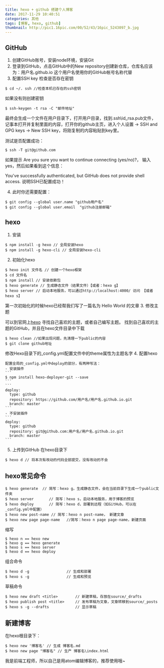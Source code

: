 ```yaml
---
title: hexo + github 搭建个人博客
date: 2017-11-29 10:40:51
categories: 其他
tags: [博客, hexo, github]
thumbnail: http://pic1.16pic.com/00/52/43/16pic_5243097_b.jpg
---
```

## GitHub
1. 创建GitHub账号，安装node环境，安装Git
2. 登录到GitHub，点击GitHub中的New repository创建新仓库，仓库名应该为：用户名.github.io 这个用户名使用你的GitHub帐号名称代替
3. 配置SSH key
检查是否存在密钥
```
$ cd ~/. ssh //检查本机已存在的ssh密钥
```
如果没有则创建密钥
```
$ ssh-keygen -t rsa -C "邮件地址"
```
最终会生成一个文件在用户目录下，打开用户目录，找到.ssh\id_rsa.pub文件，记事本打开并复制里面的内容，打开你的github主页，进入个人设置 -> SSH and GPG keys -> New SSH key，将刚复制的内容粘贴到key里。

  测试是否配置成功：
```
$ ssh -T git@github.com
```
如果提示
Are you sure you want to continue connecting (yes/no)?，
输入yes，然后如果看到这个信息：

 You've successfully authenticated, but GitHub does not provide shell access.
说明SSH已配置成功！

4. 此时你还需要配置：
```
$ git config --global user.name "github用户名"
$ git config --global user.email  "github注册邮箱"
```
## hexo
1. 安装
```
$ npm install -g hexo // 全局安装hexo
$ npm install -g hexo-cli // 全局安装hexo-cli
```
2. 初始化hexo
```
$ hexo init 文件名 // 创建一个hexo框架
$ cd 文件名
$ npm install // 安装依赖包
$ hexo generate // 生成静态文件（结果文件）【或者：hexo g】
$ hexo server // 启动本地服务，可以通过http://localhost:4000/ 访问 【或者 hexo s】
```
第一次初始化的时候hexo已经帮我们写了一篇名为 Hello World 的文章
3. 修改主题

  可以到官网上[hexo](https://hexo.io/themes/) 寻找自己喜欢的主题，或者自己编写主题。
  找到自己喜欢的主题的GitHub，并且在hexo文件目录中下载
  ```
  $ hexo clean //如果出现问题，先清理一下public的内容
  $ git clone github地址
  ```
  修改Hexo目录下的_config.yml配置文件中的theme属性为主题名字
  4. 配置hexo

    配置全局的_config.yml中deploy的部分，有两种写法：
    - 安装插件
    ```
    $ npm install hexo-deployer-git --save
    ```
    ```
    deploy:
      type: github
      repository: https://github.com/用户名/用户名.github.io.git
      branch: master
    ```
    - 不安装插件
    ```
    deploy:
      type: github
      repository: git@github.com:用户名/用户名.github.io.git
      branch: master
    ```
  5. 上传到GitHub
  在hexo目录下
  ```
  $ hexo d // 将本次有改动的代码全部提交，没有改动的不会
  ```
## hexo常见命令
```
$ hexo generate  // 简写：hexo g，生成静态文件，会在当前目录下生成一个public文件夹
$ hexo server       // 简写：hexo s，启动本地服务，用于博客的预览
$ hexo deploy       // 简写：hexo d，部署到远程（如GitHub，可以在_config.yml中配置）
$ hexo new post-name // 简写：hexo n post-name， 新建文章
$ hexo new page page-name   //简写：hexo n page page-name，新建页面
```
缩写
```
$ hexo n == hexo new
$ hexo g == hexo generate
$ hexo s == hexo server
$ hexo d == hexo deploy
```
组合命令
```
$ hexo d -g                 // 生成和部署
$ hexo s -g                 // 生成和预览
```
草稿命令
```
$ hexo new draft <title>        // 新建草稿，存放在source/_drafts
$ hexo publish post <title>     // 发布草稿为文章，文章转移到source/_posts
$ hexo s -g --drafts            // 显示草稿
```
## 新建博客
在hexo根目录下：
```
$ hexo new '博客名' // 生成 博客名.md
$ hexo new page "博客名" // 生产 博客名\index.html
```
我是前端工程师，所以自己是用atom编辑博客的，推荐使用哦~
